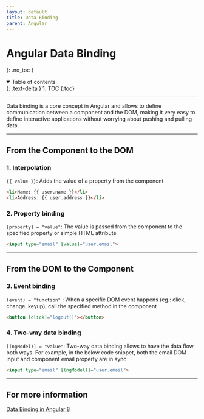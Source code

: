 ```yaml
---
layout: default
title: Data Binding
parent: Angular
---
```


# Angular Data Binding
{: .no_toc }

<details open markdown="block">
  <summary>
    Table of contents
  </summary>
  {: .text-delta }
1. TOC
{:toc}
</details>

---



Data binding is a core concept in Angular and allows to define communication between a component and the DOM, making it very easy to define interactive applications without worrying about pushing and pulling data.


---

##  From the Component to the DOM
###    1. Interpolation
`{{ value }}`: Adds the value of a property from the component

```html
<li>Name: {{ user.name }}</li>
<li>Address: {{ user.address }}</li>
```

###   2. Property binding
`[property] = "value"`: The value is passed from the component to the specified property or simple HTML attribute

```html
<input type="email" [value]="user.email">
```


---

##  From the DOM to the Component

###  3. Event binding

`(event) = "function"` : When a specific DOM event happens (eg.: click, change, keyup), call the specified method in the component

```html
<button (click)="logout()"></button>
``` 

###  4. Two-way data binding
`[(ngModel)] = "value"`: Two-way data binding allows to have the data flow both ways. For example, in the below code snippet, both the email DOM input and component email property are in sync

```html
<input type="email" [(ngModel)]="user.email">
```



---

##  For more information

[Data Binding in Angular 8](https://www.javatpoint.com/data-binding-in-angular-8)